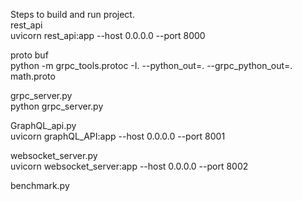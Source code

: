 Steps to build and run project. \
rest_api \
uvicorn rest_api:app --host 0.0.0.0 --port 8000

proto buf \
python -m grpc_tools.protoc -I. --python_out=. --grpc_python_out=. math.proto

grpc_server.py \
python grpc_server.py

GraphQL_api.py \
uvicorn graphQL_API:app --host 0.0.0.0 --port 8001

websocket_server.py \
uvicorn websocket_server:app --host 0.0.0.0 --port 8002

benchmark.py 
